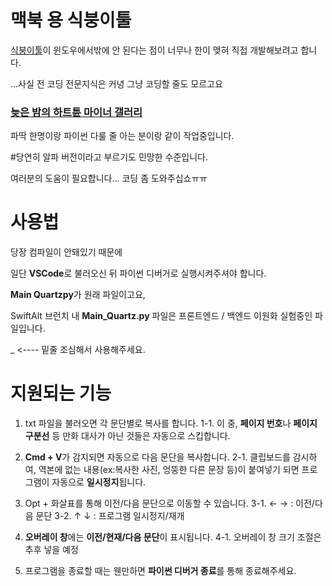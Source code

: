 
맥북 용 식붕이툴
=============


[식붕이툴](https://github.com/JOWONRO/SB2Tool, "SB2Tool")이 윈도우에서밖에 안 된다는 점이
너무나 한이 맺혀
직접 개발해보려고 합니다.

...사실 전 코딩 전문지식은 커녕
그냥 코딩할 줄도 모르고요

### [늦은 밤의 하트튠 마이너 갤러리](https://gall.dcinside.com/mgallery/board/lists?id=heartune, "늦은 밤의 하트튠 마이너 갤러리")
파딱 한명이랑
파이썬 다룰 줄 아는 분이랑 같이
작업중입니다.



#당연히 알파 버전이라고 부르기도 민망한 수준입니다.

여러분의 도움이 필요합니다...
코딩 좀 도와주십쇼ㅠㅠ






# 사용법



당장 컴파일이 안돼있기 때문에

일단 **VSCode**로 불러오신 뒤
파이썬 디버거로 실행시켜주셔야 합니다.

**Main Quartzpy**가 원래 파일이고요,

SwiftAlt 브런치 내 **Main_Quartz.py** 파일은
프론트엔드 / 백엔드 이원화 실험중인 파일입니다.

_ <---- 밑줄 조심해서 사용해주세요.




# 지원되는 기능



1. txt 파일을 불러오면 각 문단별로 복사를 합니다.
 1-1. 이 중, **페이지 번호**나 **페이지 구분선** 등 만화 대사가 아닌 것들은 자동으로 스킵합니다.
   
2. **Cmd + V**가 감지되면 자동으로 다음 문단을 복사합니다.
 2-1. 클립보드를 감시하여, 역본에 없는 내용(ex:복사한 사진, 엉뚱한 다른 문장 등)이 붙여넣기 되면 프로그램이 자동으로 **일시정지**됩니다.

3. Opt + 화살표를 통해 이전/다음 문단으로 이동할 수 있습니다.
 3-1. ← → : 이전/다음 문단
 3-2. ↑ ↓ : 프로그램 일시정지/재개

4. **오버레이 창**에는 **이전/현재/다음 문단**이 표시됩니다.
 4-1. 오버레이 창 크기 조절은 추후 넣을 예정

5. 프로그램을 종료할 때는 웬만하면 **파이썬 디버거 종료**를 통해 종료해주세요.
